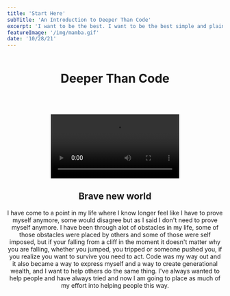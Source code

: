```yaml
---
title: 'Start Here'
subTitle: 'An Introduction to Deeper Than Code'
excerpt: 'I want to be the best. I want to be the best simple and plain, thats what drives me - Kobe Bryant'
featureImage: '/img/mamba.gif'
date: '10/28/21'
---
```


<div style="width: 100%!important; z-index:5000; display:flex; flex-direction: column; justify-content: center; align-items: center;">

<h1>Deeper Than Code</h1>
  <div class="col-md-8 col-md-offset-2" style="margin-top: 3rem;">
      <video width="100%" preload="auto" autoplay="true" loop="loop" volume="50" controls="">
          <source src="https://deeperthancode.com/images/finalv1.mp4" type="video/mp4">
          Your browser does not support the video tag.
      </video>
  </div>

<h2> Brave new world </h2>
<div style="text-align: center">
I have come to a point in my life where I know longer feel like I have to prove myself anymore, some would disagree
but as I said I don't need to prove myself anymore. I have been through alot of obstacles in my life, some of those
obstacles were placed by others and some of those were self imposed, but if your falling from a cliff in the moment it
doesn't matter why you are falling, whether you jumped, you tripped or someone pushed you, if you realize you want to
survive you need to act. Code was my way out and it also became a way to express myself and a way to create generational wealth, and I want to help others do the same thing. I've always wanted to help people and have always tried and now I am going to place as much of my effort into helping people this way.
</div>

</div>
